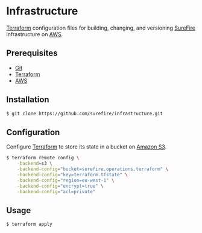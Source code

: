 # Infrastructure

[Terraform] configuration files for building, changing, and versioning [SureFire] infrastructure on [AWS].


## Prerequisites

* [Git]
* [Terraform]
* [AWS]


## Installation

```sh
$ git clone https://github.com/surefire/infrastructure.git
```


## Configuration

Configure [Terraform] to store its state in a bucket on [Amazon S3].

```sh
$ terraform remote config \
    -backend=s3 \
    -backend-config="bucket=surefire.operations.terraform" \
    -backend-config="key=terraform.tfstate" \
    -backend-config="region=eu-west-1" \
    -backend-config="encrypt=true" \
    -backend-config="acl=private"
```


## Usage

```sh
$ terraform apply
```


[Amazon S3]: https://aws.amazon.com/s3
[AWS]: http://aws.amazon.com
[Git]: http://git-scm.com
[SureFire]: https://www.surefirething.co.uk
[Terraform]: https://www.terraform.io
